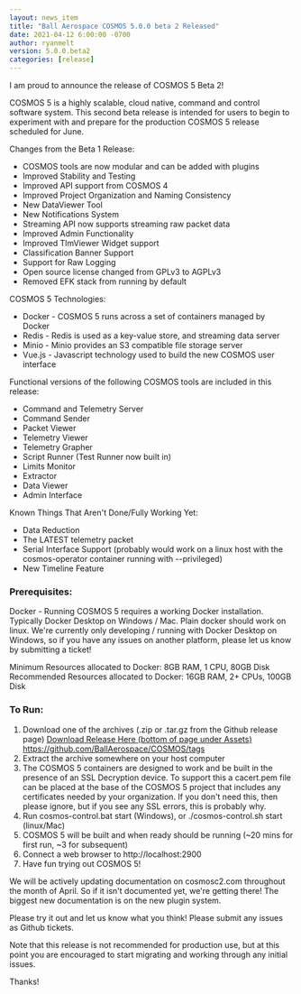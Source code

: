 ```yaml
---
layout: news_item
title: "Ball Aerospace COSMOS 5.0.0 beta 2 Released"
date: 2021-04-12 6:00:00 -0700
author: ryanmelt
version: 5.0.0.beta2
categories: [release]
---
```


I am proud to announce the release of COSMOS 5 Beta 2!

COSMOS 5 is a highly scalable, cloud native, command and control software system. This second beta release is intended for users to begin to experiment with and prepare for the production COSMOS 5 release scheduled for June.

Changes from the Beta 1 Release:

- COSMOS tools are now modular and can be added with plugins
- Improved Stability and Testing
- Improved API support from COSMOS 4
- Improved Project Organization and Naming Consistency
- New DataViewer Tool
- New Notifications System
- Streaming API now supports streaming raw packet data
- Improved Admin Functionality
- Improved TlmViewer Widget support
- Classification Banner Support
- Support for Raw Logging
- Open source license changed from GPLv3 to AGPLv3
- Removed EFK stack from running by default

COSMOS 5 Technologies:

- Docker - COSMOS 5 runs across a set of containers managed by Docker
- Redis - Redis is used as a key-value store, and streaming data server
- Minio - Minio provides an S3 compatible file storage server
- Vue.js - Javascript technology used to build the new COSMOS user interface

Functional versions of the following COSMOS tools are included in this release:

- Command and Telemetry Server
- Command Sender
- Packet Viewer
- Telemetry Viewer
- Telemetry Grapher
- Script Runner (Test Runner now built in)
- Limits Monitor
- Extractor
- Data Viewer
- Admin Interface

Known Things That Aren't Done/Fully Working Yet:

- Data Reduction
- The LATEST telemetry packet
- Serial Interface Support (probably would work on a linux host with the cosmos-operator container running with --privileged)
- New Timeline Feature

### Prerequisites:

Docker - Running COSMOS 5 requires a working Docker installation. Typically Docker Desktop on Windows / Mac. Plain docker should work on linux. We're currently only developing / running with Docker Desktop on Windows, so if you have any issues on another platform, please let us know by submitting a ticket!

Minimum Resources allocated to Docker: 8GB RAM, 1 CPU, 80GB Disk
Recommended Resources allocated to Docker: 16GB RAM, 2+ CPUs, 100GB Disk

### To Run:

1. Download one of the archives (.zip or .tar.gz from the Github release page) [Download Release Here (bottom of page under Assets)](https://github.com/BallAerospace/COSMOS/releases/tag/v5.0.0.beta.2)
https://github.com/BallAerospace/COSMOS/tags
2. Extract the archive somewhere on your host computer
3. The COSMOS 5 containers are designed to work and be built in the presence of an SSL Decryption device. To support this a cacert.pem file can be placed at the base of the COSMOS 5 project that includes any certificates needed by your organization. If you don't need this, then please ignore, but if you see any SSL errors, this is probably why.
4. Run cosmos-control.bat start (Windows), or ./cosmos-control.sh start (linux/Mac)
5. COSMOS 5 will be built and when ready should be running (~20 mins for first run, ~3 for subsequent)
6. Connect a web browser to http://localhost:2900
7. Have fun trying out COSMOS 5!

We will be actively updating documentation on cosmosc2.com throughout the month of April. So if it isn't documented yet, we're getting there! The biggest new documentation is on the new plugin system.

Please try it out and let us know what you think! Please submit any issues as Github tickets.

Note that this release is not recommended for production use, but at this point you are encouraged to start migrating and working through any initial issues.

Thanks!
